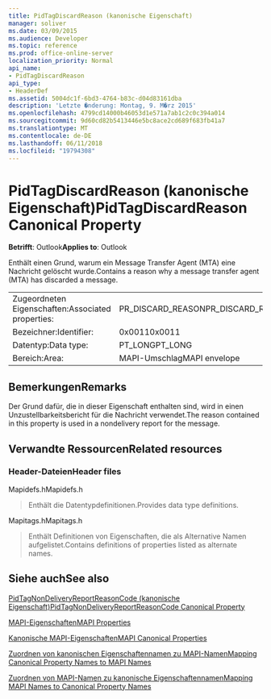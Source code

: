```yaml
---
title: PidTagDiscardReason (kanonische Eigenschaft)
manager: soliver
ms.date: 03/09/2015
ms.audience: Developer
ms.topic: reference
ms.prod: office-online-server
localization_priority: Normal
api_name:
- PidTagDiscardReason
api_type:
- HeaderDef
ms.assetid: 5004dc1f-6bd3-4764-b83c-d04d83161dba
description: 'Letzte �nderung: Montag, 9. M�rz 2015'
ms.openlocfilehash: 4799cd14000b46053d1e571a7ab1c2c0c394a014
ms.sourcegitcommit: 9d60cd82b5413446e5bc8ace2cd689f683fb41a7
ms.translationtype: MT
ms.contentlocale: de-DE
ms.lasthandoff: 06/11/2018
ms.locfileid: "19794308"
---
```

# <a name="pidtagdiscardreason-canonical-property"></a><span data-ttu-id="6096c-103">PidTagDiscardReason (kanonische Eigenschaft)</span><span class="sxs-lookup"><span data-stu-id="6096c-103">PidTagDiscardReason Canonical Property</span></span>

  
  
<span data-ttu-id="6096c-104">**Betrifft**: Outlook</span><span class="sxs-lookup"><span data-stu-id="6096c-104">**Applies to**: Outlook</span></span> 
  
<span data-ttu-id="6096c-105">Enthält einen Grund, warum ein Message Transfer Agent (MTA) eine Nachricht gelöscht wurde.</span><span class="sxs-lookup"><span data-stu-id="6096c-105">Contains a reason why a message transfer agent (MTA) has discarded a message.</span></span> 
  
|||
|:-----|:-----|
|<span data-ttu-id="6096c-106">Zugeordneten Eigenschaften:</span><span class="sxs-lookup"><span data-stu-id="6096c-106">Associated properties:</span></span>  <br/> |<span data-ttu-id="6096c-107">PR_DISCARD_REASON</span><span class="sxs-lookup"><span data-stu-id="6096c-107">PR_DISCARD_REASON</span></span>  <br/> |
|<span data-ttu-id="6096c-108">Bezeichner:</span><span class="sxs-lookup"><span data-stu-id="6096c-108">Identifier:</span></span>  <br/> |<span data-ttu-id="6096c-109">0x0011</span><span class="sxs-lookup"><span data-stu-id="6096c-109">0x0011</span></span>  <br/> |
|<span data-ttu-id="6096c-110">Datentyp:</span><span class="sxs-lookup"><span data-stu-id="6096c-110">Data type:</span></span>  <br/> |<span data-ttu-id="6096c-111">PT_LONG</span><span class="sxs-lookup"><span data-stu-id="6096c-111">PT_LONG</span></span>  <br/> |
|<span data-ttu-id="6096c-112">Bereich:</span><span class="sxs-lookup"><span data-stu-id="6096c-112">Area:</span></span>  <br/> |<span data-ttu-id="6096c-113">MAPI-Umschlag</span><span class="sxs-lookup"><span data-stu-id="6096c-113">MAPI envelope</span></span>  <br/> |
   
## <a name="remarks"></a><span data-ttu-id="6096c-114">Bemerkungen</span><span class="sxs-lookup"><span data-stu-id="6096c-114">Remarks</span></span>

<span data-ttu-id="6096c-115">Der Grund dafür, die in dieser Eigenschaft enthalten sind, wird in einen Unzustellbarkeitsbericht für die Nachricht verwendet.</span><span class="sxs-lookup"><span data-stu-id="6096c-115">The reason contained in this property is used in a nondelivery report for the message.</span></span>
  
## <a name="related-resources"></a><span data-ttu-id="6096c-116">Verwandte Ressourcen</span><span class="sxs-lookup"><span data-stu-id="6096c-116">Related resources</span></span>

### <a name="header-files"></a><span data-ttu-id="6096c-117">Header-Dateien</span><span class="sxs-lookup"><span data-stu-id="6096c-117">Header files</span></span>

<span data-ttu-id="6096c-118">Mapidefs.h</span><span class="sxs-lookup"><span data-stu-id="6096c-118">Mapidefs.h</span></span>
  
> <span data-ttu-id="6096c-119">Enthält die Datentypdefinitionen.</span><span class="sxs-lookup"><span data-stu-id="6096c-119">Provides data type definitions.</span></span>
    
<span data-ttu-id="6096c-120">Mapitags.h</span><span class="sxs-lookup"><span data-stu-id="6096c-120">Mapitags.h</span></span>
  
> <span data-ttu-id="6096c-121">Enthält Definitionen von Eigenschaften, die als Alternative Namen aufgelistet.</span><span class="sxs-lookup"><span data-stu-id="6096c-121">Contains definitions of properties listed as alternate names.</span></span>
    
## <a name="see-also"></a><span data-ttu-id="6096c-122">Siehe auch</span><span class="sxs-lookup"><span data-stu-id="6096c-122">See also</span></span>



[<span data-ttu-id="6096c-123">PidTagNonDeliveryReportReasonCode (kanonische Eigenschaft)</span><span class="sxs-lookup"><span data-stu-id="6096c-123">PidTagNonDeliveryReportReasonCode Canonical Property</span></span>](pidtagnondeliveryreportreasoncode-canonical-property.md)


[<span data-ttu-id="6096c-124">MAPI-Eigenschaften</span><span class="sxs-lookup"><span data-stu-id="6096c-124">MAPI Properties</span></span>](mapi-properties.md)
  
[<span data-ttu-id="6096c-125">Kanonische MAPI-Eigenschaften</span><span class="sxs-lookup"><span data-stu-id="6096c-125">MAPI Canonical Properties</span></span>](mapi-canonical-properties.md)
  
[<span data-ttu-id="6096c-126">Zuordnen von kanonischen Eigenschaftennamen zu MAPI-Namen</span><span class="sxs-lookup"><span data-stu-id="6096c-126">Mapping Canonical Property Names to MAPI Names</span></span>](mapping-canonical-property-names-to-mapi-names.md)
  
[<span data-ttu-id="6096c-127">Zuordnen von MAPI-Namen zu kanonische Eigenschaftennamen</span><span class="sxs-lookup"><span data-stu-id="6096c-127">Mapping MAPI Names to Canonical Property Names</span></span>](mapping-mapi-names-to-canonical-property-names.md)

